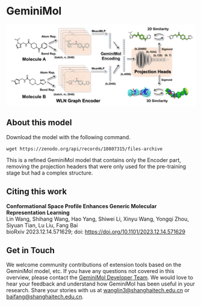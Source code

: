 # GeminiMol

![](../../imgs/geminimol.png)  

## About this model  

Download the model with the following command.   
```
wget https://zenodo.org/api/records/10807315/files-archive 
```

This is a refined GeminiMol model that contains only the Encoder part, removing the projection headers that were only used for the pre-training stage but had a complex structure.   

## Citing this work

**Conformational Space Profile Enhances Generic Molecular Representation Learning**     
Lin Wang, Shihang Wang, Hao Yang, Shiwei Li, Xinyu Wang, Yongqi Zhou, Siyuan Tian, Lu Liu, Fang Bai    
bioRxiv 2023.12.14.571629; doi: https://doi.org/10.1101/2023.12.14.571629    

## Get in Touch

We welcome community contributions of extension tools based on the GeminiMol model, etc. If you have any questions not covered in this overview, please contact the [GeminiMol Developer Team](wanglin3@shanghaitech.edu.cn). We would love to hear your feedback and understand how GeminiMol has been useful in your research. Share your stories with us at wanglin3@shanghaitech.edu.cn or baifang@shanghaitech.edu.cn.     

